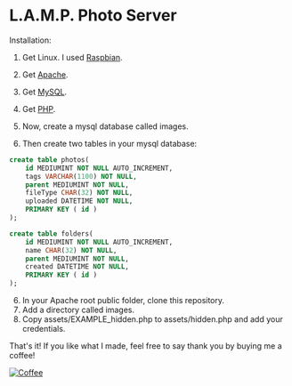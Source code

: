 # L.A.M.P. Photo Server

Installation:
1. Get Linux. I used [Raspbian](https://www.raspbian.org/).
2. Get [Apache](https://httpd.apache.org/).
3. Get [MySQL](https://www.mysql.com/).
4. Get [PHP](https://www.php.net/).

5. Now, create a mysql database called images.
5. Then create two tables in your mysql database:

```sql
create table photos(
    id MEDIUMINT NOT NULL AUTO_INCREMENT,
    tags VARCHAR(1100) NOT NULL,
    parent MEDIUMINT NOT NULL,
    fileType CHAR(32) NOT NULL,
    uploaded DATETIME NOT NULL,
    PRIMARY KEY ( id )
);

create table folders(
    id MEDIUMINT NOT NULL AUTO_INCREMENT,
    name CHAR(32) NOT NULL,
    parent MEDIUMINT NOT NULL,
    created DATETIME NOT NULL,
    PRIMARY KEY ( id )
);
```

6. In your Apache root public folder, clone this repository.
7. Add a directory called images.
8. Copy assets/EXAMPLE_hidden.php to assets/hidden.php and add your credentials.


That's it! 
If you like what I made, feel free to say thank you by buying me a coffee!

[![Coffee](https://www.buymeacoffee.com/assets/img/custom_images/orange_img.png)](https://buymeacoffee.com/jacksheridan)

